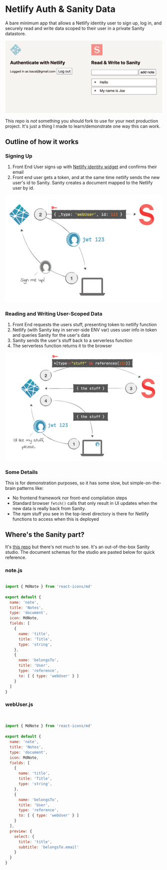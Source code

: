 # Netlify Auth & Sanity Data

A bare minimum app that allows a Netlify identity user to sign up, log in, and securely read and write data scoped to their user in a private Sanity datastore. 

![screenshot](/images/working_screenshot.png)

This repo is *not* something you should fork to use for your next production project.  It's just a thing I made to learn/demonstrate one way this can work.

## Outline of how it works

### Signing Up 

1. Front End User signs up with [Netlify identity widget](https://github.com/netlify/netlify-identity-widget) and confirms their email
2. Front end user gets a token, and at the same time netlify sends the new user's id to Sanity.  Sanity creates a document mapped to the Netlify user by id. 

![signup diagram](/images/signing_up.png)

### Reading and Writing User-Scoped Data

1. Front End requests the users stuff, presenting token to netlify function
2. Netlify (with Sanity key in server-side ENV var) uses user info in token and queries Sanity for the user's data
3. Sanity sends the user's stuff  back to a serverless function
4. The serverless function returns it to the browser

![fetching data diagram](/images/fetching_data.png)

### Some Details

This is for demonstration purposes, so it has some slow, but simple-on-the-brain patterns like:

- No frontend framework nor front-end compilation steps
- Standard browser `fetch()` calls that only result in UI updates when the new data is really back from Sanity. 
- The npm stuff you see in the top-level directory is there for Netlify functions to access when this is deployed

## Where's the Sanity part? 

It's [this repo](https://github.com/bacalj/authy-studio) but there's not much to see.  It's an out-of-the-box Sanity studio.  The document schemas for the studio are pasted below for quick reference.  

### note.js

```js

import { MdNote } from 'react-icons/md'

export default {
  name: 'note',
  title: 'Notes',
  type: 'document',
  icon: MdNote,
  fields: [
    {
      name: 'title',
      title: 'Title',
      type: 'string',
    },
    {
      name: 'belongsTo',
      title: 'User',
      type: 'reference',
      to: [ { type: 'webUser' } ]
    }
  ]
}

```

### webUser.js

```js

   
import { MdNote } from 'react-icons/md'

export default {
  name: 'note',
  title: 'Notes',
  type: 'document',
  icon: MdNote,
  fields: [
    {
      name: 'title',
      title: 'Title',
      type: 'string',
    },
    {
      name: 'belongsTo',
      title: 'User',
      type: 'reference',
      to: [ { type: 'webUser' } ]
    }
  ],
  preview: {
    select: {
      title: 'title',
      subtitle: 'belongsTo.email'
    }
  }
}

```

